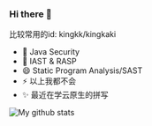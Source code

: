 ### Hi there 👋
比较常用的id: kingkk/kingkaki
- 🔭 Java Security
- 🌱 IAST & RASP
- 😄 Static Program Analysis/SAST
- ⚡ 以上我都不会
- ✨ 最近在学云原生的拼写

<img src="https://github-readme-stats.vercel.app/api?username=kingkaki&show_icons=true&theme=prussian&include_all_commits=true&count_private=true&layout=compact" alt="My github stats"/>
<!--
**kingkaki/kingkaki** is a ✨ _special_ ✨ repository because its `README.md` (this file) appears on your GitHub profile.

Here are some ideas to get you started:

- 🔭 I’m currently working on ...
- 🌱 I’m currently learning ...
- 👯 I’m looking to collaborate on ...
- 🤔 I’m looking for help with ...
- 💬 Ask me about ...
- 📫 How to reach me: ...
- 😄 Pronouns: ...
- ⚡ Fun fact: ...
-->
